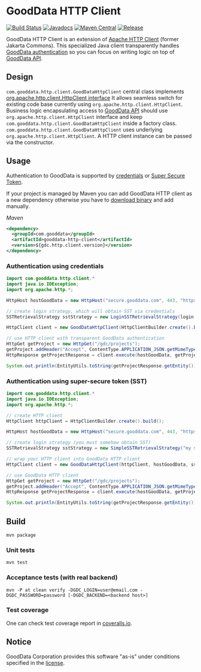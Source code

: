 # GoodData HTTP Client
[![Build Status](https://github.com/gooddata/gooddata-http-client/actions/workflows/build.yml/badge.svg?branch=master)](https://github.com/gooddata/gooddata-http-client/actions/workflows/build.yml) [![Javadocs](http://javadoc.io/badge/com.gooddata/gooddata-http-client.svg)](http://javadoc.io/doc/com.gooddata/gooddata-http-client) [![Maven Central](https://maven-badges.herokuapp.com/maven-central/com.gooddata/gooddata-http-client/badge.svg)](https://maven-badges.herokuapp.com/maven-central/com.gooddata/gooddata-http-client) [![Release](https://img.shields.io/github/v/release/gooddata/gooddata-http-client.svg)](https://search.maven.org/artifact/com.gooddata/gooddata-http-client)

GoodData HTTP Client is an extension of [Apache HTTP Client](http://hc.apache.org/httpcomponents-client-4.3.x/index.html) (former Jakarta Commons).
This specialized Java client transparently handles [GoodData authentication](https://help.gooddata.com/display/doc/API+Reference#/reference/authentication/log-in)
so you can focus on writing logic on top of [GoodData API](https://help.gooddata.com/display/doc/API+Reference).

## Design

```com.gooddata.http.client.GoodDataHttpClient``` central class implements [org.apache.http.client.HttpClient interface](http://hc.apache.org/httpcomponents-client-4.2.x/httpclient/apidocs/org/apache/http/client/HttpClient.html)
It allows seamless switch for existing code base currently using ```org.apache.http.client.HttpClient```. Business logic encapsulating
access to [GoodData API](https://help.gooddata.com/display/doc/API+Reference) should use ```org.apache.http.client.HttpClient``` interface
and keep ```com.gooddata.http.client.GoodDataHttpClient``` inside a factory class. ```com.gooddata.http.client.GoodDataHttpClient``` uses underlying ```org.apache.http.client.HttpClient```.  A HTTP client
instance can be passed via the constructor.

## Usage

Authentication to GoodData is supported by [credentials](#credentials) or [Super Secure Token](#sst).

If your project is managed by Maven you can add GoodData HTTP client as a new dependency otherwise you have to
[download binary](#http://search.maven.org/#browse%7C458832843) and add manually.

*Maven*

```XML
<dependency>
  <groupId>com.gooddata</groupId>
  <artifactId>gooddata-http-client</artifactId>
  <version>${gdc.http.client.version}</version>
</dependency>
```

### <a name="credentials"/>Authentication using credentials</a>

```Java
import com.gooddata.http.client.*
import java.io.IOException;
import org.apache.http.*;

HttpHost hostGoodData = new HttpHost("secure.gooddata.com", 443, "https");

// create login strategy, which will obtain SST via credentials
SSTRetrievalStrategy sstStrategy = new LoginSSTRetrievalStrategy(login, password);

HttpClient client = new GoodDataHttpClient(HttpClientBuilder.create().build(), hostGoodData, sstStrategy);

// use HTTP client with transparent GoodData authentication
HttpGet getProject = new HttpGet("/gdc/projects");
getProject.addHeader("Accept", ContentType.APPLICATION_JSON.getMimeType());
HttpResponse getProjectResponse = client.execute(hostGoodData, getProject);

System.out.println(EntityUtils.toString(getProjectResponse.getEntity()));
```

### <a name="sst"/>Authentication using super-secure token (SST)</a>

```Java
import com.gooddata.http.client.*
import java.io.IOException;
import org.apache.http.*;

// create HTTP client
HttpClient httpClient = HttpClientBuilder.create().build();

HttpHost hostGoodData = new HttpHost("secure.gooddata.com", 443, "https");

// create login strategy (you must somehow obtain SST)
SSTRetrievalStrategy sstStrategy = new SimpleSSTRetrievalStrategy("my super-secure token");

// wrap your HTTP client into GoodData HTTP client
HttpClient client = new GoodDataHttpClient(httpClient, hostGoodData, sstStrategy);

// use GoodData HTTP client
HttpGet getProject = new HttpGet("/gdc/projects");
getProject.addHeader("Accept", ContentType.APPLICATION_JSON.getMimeType());
HttpResponse getProjectResponse = client.execute(hostGoodData, getProject);

System.out.println(EntityUtils.toString(getProjectResponse.getEntity()));
```

## Build

```
mvn package
```

### Unit tests
```
mvn test
```

### Acceptance tests (with real backend)

```
mvn -P at clean verify -DGDC_LOGIN=user@email.com -DGDC_PASSWORD=password [-DGDC_BACKEND=<backend host>]
```

### Test coverage
One can check test coverage report in [coveralls.io](https://coveralls.io/github/gooddata/gooddata-http-client).

## Notice

GoodData Corporation provides this software "as-is" under conditions
specified in the [license](LICENSE.txt).
